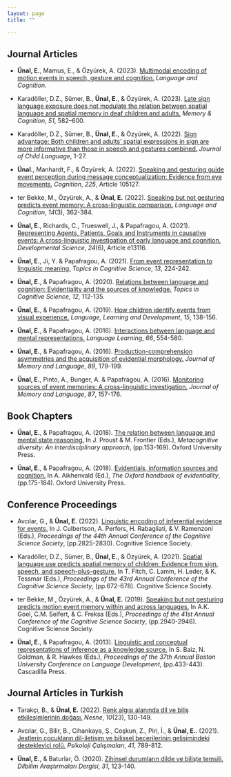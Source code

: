 ```yaml
---
layout: page
title: "" 

---
```


## Journal Articles

* **Ünal, E.**, Mamus, E., & Özyürek, A. (2023). [Multimodal encoding of motion events in speech, gesture and cognition.](/papers/UMO2023LC.pdf) *Language and Cognition*.
  
* Karadöller, D.Z., Sümer, B., **Ünal, E.**, & Özyürek, A. (2023). [Late sign language exposure does not modulate the relation between spatial language and spatial memory in deaf children and adults.](/papers/KSUO_2022_MC.pdf) *Memory & Cognition*, *51*, 582–600.

* Karadöller, D.Z., Sümer, B., **Ünal, E.**, & Özyürek, A. (2022). [Sign advantage: Both children and adults’ spatial expressions in sign are more informative than those in speech and gestures combined.](/papers/KSUO_JCL2022.pdf) *Journal of Child Language*, 1-27.

* **Ünal.**, Manhardt, F., & Özyürek, A. (2022). [Speaking and gesturing guide event perception during  message conceptualization: Evidence from eye movements.](/papers/UMO_2022_COGN.pdf) *Cognition*, *225*, Article 105127.

* ter Bekke, M., Özyürek, A., & **Ünal, E.** (2022). [Speaking but not gesturing predicts event memory: A cross-linguistic comparison.](/papers/tBOU_2022_LC.pdf) *Language and Cognition*, *14*(3), 362-384.  

* **Ünal, E.**, Richards, C., Trueswell, J., & Papafragou, A. (2021). [Representing Agents, Patients, Goals and Instruments in causative events: A cross-linguistic investigation of early language and cognition.](/papers/URTP_DevSci_2021.pdf) *Developmental Science*, *24*(6), Article e13116.  

* **Ünal, E.**, Ji, Y. & Papafragou, A. (2021). [From event representation to linguistic meaning.](/papers/UJP-Topics-2021.pdf) *Topics in Cognitive Science*, *13*, 224-242.  

* **Ünal, E.**, & Papafragou, A. (2020). [Relations between language and cognition: Evidentiality and the sources of knowledge.](/papers/UP-2020-Topics.pdf) *Topics in Cognitive Science*, *12*, 112-135.  

* **Ünal, E.**, & Papafragou, A. (2019). [How children identify events from visual experience.](/papers/UP_2019_LLD.pdf) *Language, Learning and Development*, *15*, 138-156.  

* **Ünal, E.**, & Papafragou, A. (2016). [Interactions between language and mental representations.](/papers/UP-2016-LL.pdf) *Language Learning*, *66*, 554-580.  

* **Ünal, E.**, & Papafragou, A. (2016). [Production-comprehension asymmetries and the acquisition of evidential morphology.](/papers/UP_2016JML.pdf) *Journal of Memory and Language*, *89*, 179-199.  

* **Ünal, E.**, Pinto, A., Bunger, A. & Papafragou, A. (2016). [Monitoring sources of event memories: A cross-linguistic investigation.](/papers/UPBP2016JML.pdf) *Journal of Memory and Language*, *87*, 157-176. 

## Book Chapters

* **Ünal, E.**, & Papafragou, A. (2018). [The relation between language and mental state reasoning.](/papers/UP2018-metacogdiv.pdf) In J. Proust & M. Frontier (Eds.), *Metacognitive diversity: An interdisciplinary approach*, (pp.153-169). Oxford University Press.  

* **Ünal, E.**, & Papafragou, A. (2018). [Evidentials, information sources and cognition.](/papers/UP_OHE_2018.pdf) In A. Aikhenvald (Ed.), *The Oxford handbook of evidentiality*, (pp.175-184). Oxford University Press.

## Conference Proceedings
* Avcılar, G., & **Ünal, E.** (2022). [Linguistic encoding of inferential evidence for events.](/papers/AU_CogSci_2022.pdf) In J. Culbertson, A. Perfors, H. Rabagliati, & V. Ramenzoni (Eds.), *Proceedings of the 44th Annual Conference of the Cognitive Science Society*, (pp.2825-2830). Cognitive Science Society.

* Karadöller, D.Z., Sümer, B., **Ünal, E.**, & Özyürek, A. (2021). [Spatial language use predicts spatial memory of children: Evidence from sign, speech, and speech-plus-gesture.](/papers/KSUO_CogSci2021.pdf) In T. Fitch, C. Lamm, H. Leder, & K. Tessmar (Eds.), *Proceedings of the 43rd Annual Conference of the Cognitive Science Society*, (pp.672-678). Cognitive Science Society.  

* ter Bekke, M., Özyürek, A., & **Ünal, E.** (2019). [Speaking but not gesturing predicts motion event memory within and across languages.](/papers/terbekkeCS2019.pdf) In A.K. Goel, C.M. Seifert, & C. Freksa (Eds.), *Proceedings of the 41st Annual Conference of the Cognitive Science Society*, (pp.2940-2946). Cognitive Science Society.  

* **Ünal, E.**, & Papafragou, A. (2013). [Linguistic and conceptual representations of inference as a knowledge source.](/papers/UPBUCLD203.pdf) In S. Baiz, N. Goldman, & R. Hawkes (Eds.), *Proceedings of the 37th Annual Boston University Conference on Language Development*, (pp.433-443). Cascadilla Press.  

## Journal Articles in Turkish

* Tarakçı, B., & **Ünal, E.** (2022). [Renk algısı alanında dil ve biliş etkileşimlerinin doğası.](/papers/TU_Nesne_2022.pdf) *Nesne*, *10*(23), 130-149.  

* Avcılar, G., Bilir, B., Cihankaya, Ş., Coşkun, Z., Piri, İ., & **Ünal, E.**. (2021). [Jestlerin çocukların dil-iletişim ve bilişsel becerilerinin gelişimindeki destekleyici rolü.](/papers/ABCCPU_PC_2021.pdf) *Psikoloji Çalışmaları*, *41*, 789-812.  

* **Ünal, E.**, & Baturlar, Ö. (2020). [Zihinsel durumların dilde ve bilişte temsili.](/papers/UB-2020-DAD.pdf) *Dilbilim Araştırmaları Dergisi*, *31*, 123-140.  

